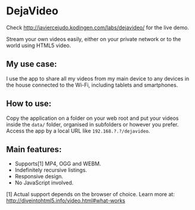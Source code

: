 # DejaVideo

Check http://javiercejudo.kodingen.com/labs/dejavideo/ for the live demo.

Stream your own videos easily, either on your private network or to the 
world using HTML5 video.

## My use case:

I use the app to share all my videos from my main device to any devices
in the house connected to the Wi-Fi, including tablets and smartphones.

## How to use:

Copy the application on a folder on your web root and put your videos 
inside the `data/` folder, organised in subfolders or however you prefer.
Access the app by a local URL like `192.168.?.?/dejavideo`.

## Main features:

- Supports[1] MP4, OGG and WEBM.
- Indefinitely recursive listings.
- Responsive design.
- No JavaScript involved.

[1] Actual support depends on the browser of choice. Learn more at:
    http://diveintohtml5.info/video.html#what-works

